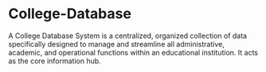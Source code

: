 # College-Database
A College Database System is a centralized, organized collection of data specifically designed to manage and streamline all administrative, academic, and operational functions within an educational institution. It acts as the core information hub.
